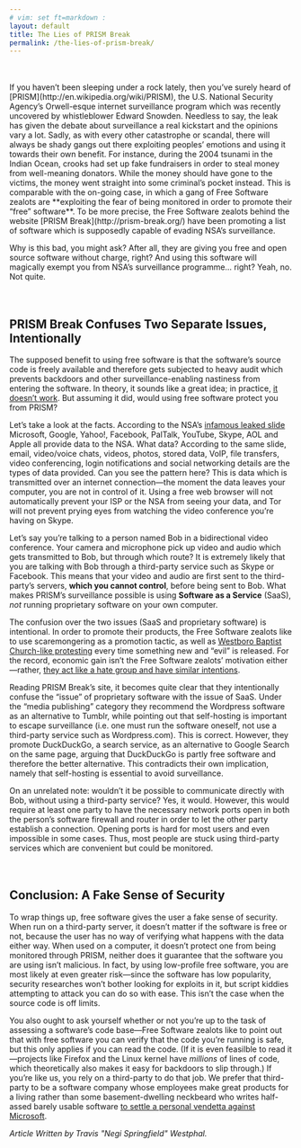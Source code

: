 ```yaml
---
# vim: set ft=markdown :
layout: default
title: The Lies of PRISM Break
permalink: /the-lies-of-prism-break/
---
```

<br>
<br>
If you haven’t been sleeping under a rock lately, then you’ve surely heard of [PRISM](http://en.wikipedia.org/wiki/PRISM), the U.S. National Security Agency’s Orwell-esque internet surveillance program which was recently uncovered by whistleblower Edward Snowden. Needless to say, the leak has given the debate about surveillance a real kickstart and the opinions vary a lot. Sadly, as with every other catastrophe or scandal, there will always be shady gangs out there exploiting peoples’ emotions and using it towards their own benefit. For instance, during the 2004 tsunami in the Indian Ocean, crooks had set up fake fundraisers in order to steal money from well-meaning donators. While the money should have gone to the victims, the money went straight into some criminal’s pocket instead. This is comparable with the on-going case, in which a gang of Free Software zealots are **exploiting the fear of being monitored in order to promote their “free” software**. To be more precise, the Free Software zealots behind the website [PRISM Break](http://prism-break.org/) have been promoting a list of software which is supposedly capable of evading NSA’s surveillance.

Why is this bad, you might ask? After all, they are giving you free and open source software without charge, right? And using this software will magically exempt you from NSA’s surveillance programme… right? Yeah, no. Not quite.
<br>
<br>
<br>
## PRISM Break Confuses Two Separate Issues, Intentionally

The supposed benefit to using free software is that the software’s source code is freely available and therefore gets subjected to heavy audit which prevents backdoors and other surveillance-enabling nastiness from entering the software. In theory, it sounds like a great idea; in practice, [it doesn’t work](http://arstechnica.com/business/2012/02/malicious-backdoor-in-open-source-messaging-apps-not-spotted-for-4-months/). But assuming it did, would using free software protect you from PRISM?

Let’s take a look at the facts. According to the NSA’s [infamous leaked slide](http://en.wikipedia.org/wiki/File:PRISM_Collection_Details.jpg) Microsoft, Google, Yahoo!, Facebook, PalTalk, YouTube, Skype, AOL and Apple all provide data to the NSA. What data? According to the same slide, email, video/voice chats, videos, photos, stored data, VoIP, file transfers, video conferencing, login notifications and social networking details are the types of data provided. Can you see the pattern here? This is data which is transmitted over an internet connection—the moment the data leaves your computer, you are not in control of it. Using a free web browser will not automatically prevent your ISP or the NSA from seeing your data, and Tor will not prevent prying eyes from watching the video conference you’re having on Skype.

Let’s say you’re talking to a person named Bob in a bidirectional video conference. Your camera and microphone pick up video and audio which gets transmitted to Bob, but through which route? It is extremely likely that you are talking with Bob through a third-party service such as Skype or Facebook. This means that your video and audio are first sent to the third-party’s servers, **which you cannot control**, before being sent to Bob. What makes PRISM’s surveillance possible is using **Software as a Service** (SaaS), _not_ running proprietary software on your own computer.

The confusion over the two issues (SaaS and proprietary software) is intentional. In order to promote their products, the Free Software zealots like to use scaremongering as a promotion tactic, as well as [Westboro Baptist Church-like protesting](http://news.slashdot.org/story/12/12/21/2212202/gnu-hands-out-trisquel-at-a-microsoft-store) every time something new and “evil” is released. For the record, economic gain isn’t the Free Software zealots’ motivation either—rather, [they act like a hate group and have similar intentions](http://stopnerds.org/gnu-and-stalinism/).

Reading PRISM Break’s site, it becomes quite clear that they intentionally confuse the “issue” of proprietary software with the issue of SaaS. Under the “media publishing” category they recommend the Wordpress software as an alternative to Tumblr, while pointing out that self-hosting is important to escape surveillance (i.e. one must run the software oneself, not use a third-party service such as Wordpress.com). This is correct. However, they promote DuckDuckGo, a search service, as an alternative to Google Search on the same page, arguing that DuckDuckGo is partly free software and therefore the better alternative. This contradicts their own implication, namely that self-hosting is essential to avoid surveillance.

On an unrelated note: wouldn’t it be possible to communicate directly with Bob, without using a third-party service? Yes, it would. However, this would require at least one party to have the necessary network ports open in both the person’s software firewall and router in order to let the other party establish a connection. Opening ports is hard for most users and even impossible in some cases. Thus, most people are stuck using third-party services which are convenient but could be monitored.
<br>
<br>
<br>
## Conclusion: A Fake Sense of Security

To wrap things up, free software gives the user a fake sense of security. When run on a third-party server, it doesn’t matter if the software is free or not, because the user has no way of verifying what happens with the data either way. When used on a computer, it doesn’t protect one from being monitored through PRISM, neither does it guarantee that the software you are using isn’t malicious. In fact, by using low-profile free software, you are most likely at even greater risk—since the software has low popularity, security researches won’t bother looking for exploits in it, but script kiddies attempting to attack you can do so with ease. This isn’t the case when the source code is off limits.

You also ought to ask yourself whether or not you’re up to the task of assessing a software’s code base—Free Software zealots like to point out that with free software you can verify that the code you’re running is safe, but this only applies if you can read the code. (If it is even feasilble to read it—projects like Firefox and the Linux kernel have _millions_ of lines of code, which theoretically also makes it easy for backdoors to slip through.) If you’re like us, you rely on a third-party to do that job. We prefer that third-party to be a software company whose employees make great products for a living rather than some basement-dwelling neckbeard who writes half-assed barely usable software [to settle a personal vendetta against Microsoft](http://www.gnu.org/philosophy/fs-motives.html).

_Article Written by Travis "Negi Springfield" Westphal._
